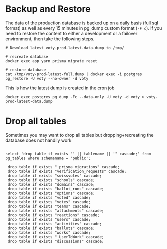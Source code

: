 # Backup and Restore

The data of the production database is backed up on a daily basis (full sql format) as well as every 15 minutes in pg_dump custom format (`-F c`). If you need to restore the content to either a development or a failover environment, then take the following steps.

```
# Download latest voty-prod-latest-data.dump to /tmp/

# recreate database
docker exec app yarn prisma migrate reset

# restore database
cat /tmp/voty-prod-latest-full.dump | docker exec -i postgres pg_restore -U voty --no-owner -d voty
```

This is how the latest dump is created in the cron job

```
docker exec postgres pg_dump -Fc --data-only -U voty -d voty > voty-prod-latest-data.dump
```

# Drop all tables

Sometimes you may want to drop all tables but dropping+recreating the database does not handily work

```

select 'drop table if exists "' || tablename || '" cascade;' from pg_tables where schemaname = 'public';

 drop table if exists "_prisma_migrations" cascade;
 drop table if exists "verification_requests" cascade;
 drop table if exists "swissvotes" cascade;
 drop table if exists "schools" cascade;
 drop table if exists "domains" cascade;
 drop table if exists "ballot_runs" cascade;
 drop table if exists "options" cascade;
 drop table if exists "voted" cascade;
 drop table if exists "votes" cascade;
 drop table if exists "teams" cascade;
 drop table if exists "attachments" cascade;
 drop table if exists "reactions" cascade;
 drop table if exists "users" cascade;
 drop table if exists "activities" cascade;
 drop table if exists "ballots" cascade;
 drop table if exists "works" cascade;
 drop table if exists "_UserToWork" cascade;
 drop table if exists "discussions" cascade;
```
